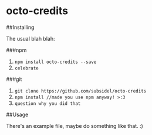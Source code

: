 # octo-credits

##Installing

The usual blah blah:

###npm

1. `npm install octo-credits --save`
2. `celebrate`

###git

1. `git clone https://github.com/subsidel/octo-credits`
2. `npm install //made you use npm anyway! >:3`
3. `question why you did that`

##Usage

There's an example file, maybe do something like that. :)
